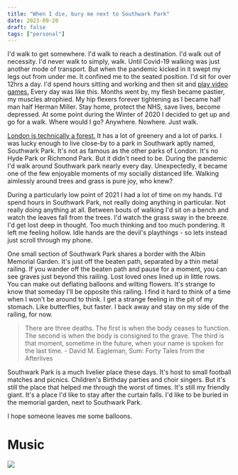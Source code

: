 ```yaml
---
title: "When I die, bury me next to Southwark Park"
date: 2023-09-20
draft: false
tags: ["personal"] 
---
```


I'd walk to get somewhere. I'd walk to reach a destination. I'd walk out of necessity. I'd never walk to simply, walk. Until Covid-19 walking was just another mode of transport. But when the pandemic kicked in it swept my legs out from under me. It confined me to the seated position. I'd sit for over 12hrs a day. I'd spend hours sitting and working and then sit and [play video games.](https://blog.greengob.com/posts/2021-10-27-its-all-my-fault/) Every day was like this. Months went by, my flesh became pastier, my muscles atrophied. My hip flexers forever tightening as I became half man half Herman Miller. Stay home, protect the NHS, save lives, become depressed. At some point during the Winter of 2020 I decided to get up and go for a walk. Where would I go? Anywhere. Nowhere. Just walk.

[London is technically a forest.](https://amzn.eu/d/eLqL6Ei) It has a lot of greenery and a lot of parks. I was lucky enough to live close-by to a park in Southwark aptly named, Southwark Park. It's not as famous as the other parks of London. It's no Hyde Park or Richmond Park. But it didn't need to be. During the pandemic I'd walk around Southwark park nearly every day. Unexpectedly, it became one of the few enjoyable moments of my socially distanced life. Walking aimlessly around trees and grass is pure joy, who knew?

During a particularly low point of 2021 I had a lot of time on my hands. I'd spend hours in Southwark Park, not really doing anything in particular. Not really doing anything at all. Between bouts of walking I'd sit on a bench and watch the leaves fall from the trees. I'd watch the grass sway in the breeze. I'd get lost deep in thought. Too much thinking and too much pondering. It left me feeling hollow. Idle hands are the devil's playthings - so lets instead just scroll through my phone. 

One small section of Southwark Park shares a border with the Albin Memorial Garden. It's just off the beaten path, separated by a thin metal railing. If you wander off the beaten path and pause for a moment, you can see graves just beyond this railing. Lost loved ones lined up in little rows. You can make out deflating balloons and wilting flowers. It's strange to know that someday I'll be opposite this railing. I find it hard to think of a time when I won't be around to think. I get a strange feeling in the pit of my stomach. Like butterflies, but faster. I back away and stay on my side of the railing, for now.

> There are three deaths. The first is when the body ceases to function. The second is when the body is consigned to the grave. The third is that moment, sometime in the future, when your name is spoken for the last time. - David M. Eagleman, Sum: Forty Tales from the Afterlives

Southwark Park is a much livelier place these days. It's host to small football matches and picnics. Children's Birthday parties and choir singers. But it's still the place that helped me through the worst of times. It's still my friendly giant. It's a place I'd like to stay after the curtain falls. I'd like to be buried in the memorial garden, next to Southwark Park.

I hope someone leaves me some balloons. 

# Music
[![](https://img.youtube.com/vi/tBF8I58vBrk/default.jpg)](https://youtu.be/tBF8I58vBrk)
